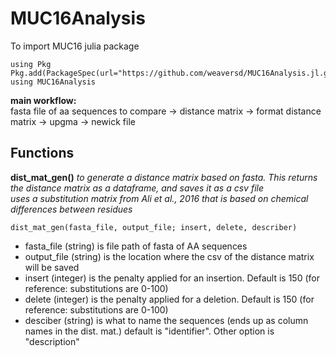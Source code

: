 # MUC16Analysis


To import MUC16 julia package

```
using Pkg
Pkg.add(PackageSpec(url="https://github.com/weaversd/MUC16Analysis.jl.git"))
using MUC16Analysis
```


**main workflow:**  
fasta file of aa sequences to compare -> distance matrix -> format distance matrix -> upgma -> newick file


## Functions

**dist_mat_gen()**
*to generate a distance matrix based on fasta. This returns the distance matrix as a dataframe, and saves it as a csv file*  
*uses a substitution matrix from Ali et al., 2016 that is based on chemical differences between residues*
```
dist_mat_gen(fasta_file, output_file; insert, delete, describer)
```
* fasta_file (string) is file path of fasta of AA sequences  
* output_file (string) is the location where the csv of the distance matrix will be saved  
* insert (integer) is the penalty applied for an insertion. Default is 150 (for reference: substitutions are 0-100)  
* delete (integer) is the penalty applied for a deletion. Default is 150 (for reference: substitutions are 0-100)  
* desciber (string) is what to name the sequences (ends up as column names in the dist. mat.) default is "identifier". Other option is "description"  



